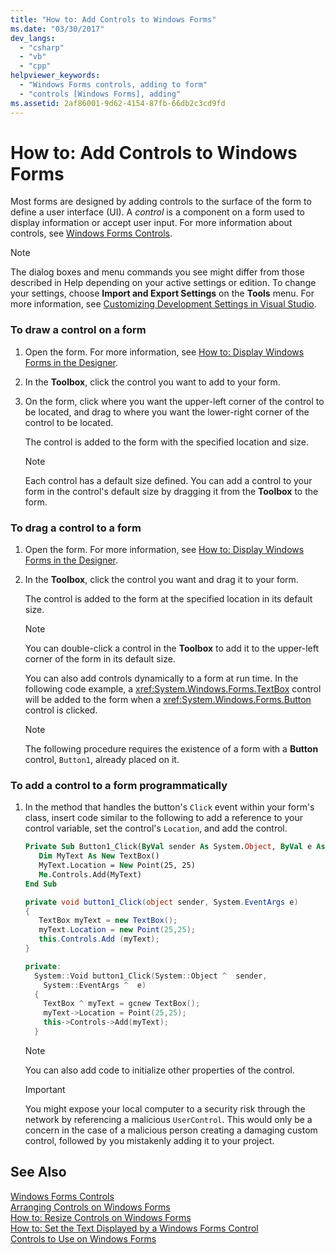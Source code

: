 ```yaml
---
title: "How to: Add Controls to Windows Forms"
ms.date: "03/30/2017"
dev_langs: 
  - "csharp"
  - "vb"
  - "cpp"
helpviewer_keywords: 
  - "Windows Forms controls, adding to form"
  - "controls [Windows Forms], adding"
ms.assetid: 2af86001-9d62-4154-87fb-66db2c3cd9fd
---
```

# How to: Add Controls to Windows Forms
Most forms are designed by adding controls to the surface of the form to define a user interface (UI). A *control* is a component on a form used to display information or accept user input. For more information about controls, see [Windows Forms Controls](../../../../docs/framework/winforms/controls/index.md).  
  
> [!NOTE]
>  The dialog boxes and menu commands you see might differ from those described in Help depending on your active settings or edition. To change your settings, choose **Import and Export Settings** on the **Tools** menu. For more information, see [Customizing Development Settings in Visual Studio](http://msdn.microsoft.com/library/22c4debb-4e31-47a8-8f19-16f328d7dcd3).  
  
### To draw a control on a form  
  
1.  Open the form. For more information, see [How to: Display Windows Forms in the Designer](http://msdn.microsoft.com/library/bf3f1e5b-ea07-4529-85c6-6af3ded0cec5).  
  
2.  In the **Toolbox**, click the control you want to add to your form.  
  
3.  On the form, click where you want the upper-left corner of the control to be located, and drag to where you want the lower-right corner of the control to be located.  
  
     The control is added to the form with the specified location and size.  
  
    > [!NOTE]
    >  Each control has a default size defined. You can add a control to your form in the control's default size by dragging it from the **Toolbox** to the form.  
  
### To drag a control to a form  
  
1.  Open the form. For more information, see [How to: Display Windows Forms in the Designer](http://msdn.microsoft.com/library/bf3f1e5b-ea07-4529-85c6-6af3ded0cec5).  
  
2.  In the **Toolbox**, click the control you want and drag it to your form.  
  
     The control is added to the form at the specified location in its default size.  
  
    > [!NOTE]
    >  You can double-click a control in the **Toolbox** to add it to the upper-left corner of the form in its default size.  
  
     You can also add controls dynamically to a form at run time. In the following code example, a <xref:System.Windows.Forms.TextBox> control will be added to the form when a <xref:System.Windows.Forms.Button> control is clicked.  
  
    > [!NOTE]
    >  The following procedure requires the existence of a form with a **Button** control, `Button1`, already placed on it.  
  
### To add a control to a form programmatically  
  
1.  In the method that handles the button's `Click` event within your form's class, insert code similar to the following to add a reference to your control variable, set the control's `Location`, and add the control.  
  
    ```vb  
    Private Sub Button1_Click(ByVal sender As System.Object, ByVal e As System.EventArgs) Handles Button1.Click  
       Dim MyText As New TextBox()  
       MyText.Location = New Point(25, 25)  
       Me.Controls.Add(MyText)  
    End Sub  
    ```  
  
    ```csharp  
    private void button1_Click(object sender, System.EventArgs e)   
    {  
       TextBox myText = new TextBox();  
       myText.Location = new Point(25,25);  
       this.Controls.Add (myText);  
    }  
    ```  
  
    ```cpp  
    private:  
      System::Void button1_Click(System::Object ^  sender,  
        System::EventArgs ^  e)  
      {  
        TextBox ^ myText = gcnew TextBox();  
        myText->Location = Point(25,25);  
        this->Controls->Add(myText);  
      }  
    ```  
  
    > [!NOTE]
    >  You can also add code to initialize other properties of the control.  
  
    > [!IMPORTANT]
    >  You might expose your local computer to a security risk through the network by referencing a malicious `UserControl`. This would only be a concern in the case of a malicious person creating a damaging custom control, followed by you mistakenly adding it to your project.  
  
## See Also  
 [Windows Forms Controls](../../../../docs/framework/winforms/controls/index.md)  
 [Arranging Controls on Windows Forms](../../../../docs/framework/winforms/controls/arranging-controls-on-windows-forms.md)  
 [How to: Resize Controls on Windows Forms](../../../../docs/framework/winforms/controls/how-to-resize-controls-on-windows-forms.md)  
 [How to: Set the Text Displayed by a Windows Forms Control](../../../../docs/framework/winforms/controls/how-to-set-the-text-displayed-by-a-windows-forms-control.md)  
 [Controls to Use on Windows Forms](../../../../docs/framework/winforms/controls/controls-to-use-on-windows-forms.md)
